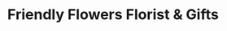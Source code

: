 ---
title: "Friendly Flowers Florist & Gifts"
url: /millsboro/friendly-flowers-florist-und-gifts/
shop: Blumen
---